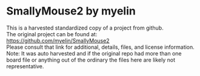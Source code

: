 
# SmallyMouse2 by myelin  
This is a harvested standardized copy of a project from github.  
The original project can be found at:  
https://github.com/myelin/SmallyMouse2  
Please consult that link for additional, details, files, and license information.  
Note: It was auto harvested and if the original repo had more than one board file or anything out of the ordinary the files here are likely not representative.  
    